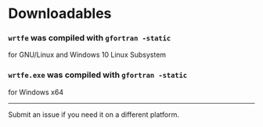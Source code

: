 # Downloadables
### `wrtfe` was compiled with `gfortran -static`
for GNU/Linux and Windows 10 Linux Subsystem
### `wrtfe.exe` was compiled with `gfortran -static`
for Windows x64
<hr>
Submit an issue if you need it on a different platform.
